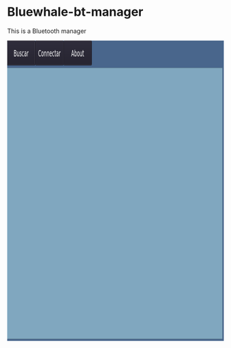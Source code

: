 # Bluewhale-bt-manager

This is a Bluetooth manager 

<img src="https://github.com/Benqui/Bluewhale-bt-manager/blob/main/bluewhaleImag.png" width="1000" height="700">
